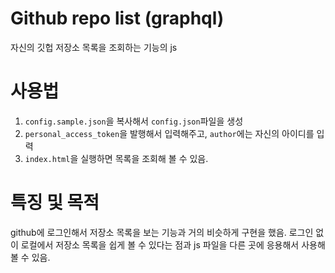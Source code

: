 # Github repo list (graphql)

자신의 깃헙 저장소 목록을 조회하는 기능의 js

# 사용법

1. `config.sample.json`을 복사해서 `config.json`파일을 생성
2. `personal_access_token`을 발행해서 입력해주고, `author`에는 자신의 아이디를 입력
3. `index.html`을 실행하면 목록을 조회해 볼 수 있음.


# 특징 및 목적
github에 로그인해서 저장소 목록을 보는 기능과 거의 비슷하게 구현을 했음. 로그인 없이 로컬에서 저장소 목록을 쉽게 볼 수 있다는 점과 js 파일을 다른 곳에 응용해서 사용해 볼 수 있음.



